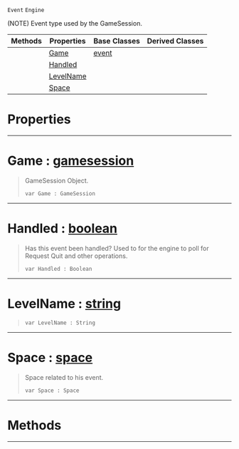  `Event` `Engine`



(NOTE) Event type used by the GameSession.

|Methods|Properties|Base Classes|Derived Classes|
|---|---|---|---|
| |[ Game](https://github.com/ZilchEngine/ZilchDocs/blob/master/code_reference/class_reference/gameevent.md#game-zilch-engine-documen)|[event](https://github.com/ZilchEngine/ZilchDocs/blob/master/code_reference/class_reference/event.md)| |
| |[ Handled](https://github.com/ZilchEngine/ZilchDocs/blob/master/code_reference/class_reference/gameevent.md#handled-zilch-engine-docu)| | |
| |[ LevelName](https://github.com/ZilchEngine/ZilchDocs/blob/master/code_reference/class_reference/gameevent.md#levelname-zilch-engine-do)| | |
| |[ Space](https://github.com/ZilchEngine/ZilchDocs/blob/master/code_reference/class_reference/gameevent.md#space-zilch-engine-docume)| | |


 #  Properties


---  
 #  Game : [gamesession](https://github.com/ZilchEngine/ZilchDocs/blob/master/code_reference/class_reference/gamesession.md)

> GameSession Object.
> ``` lang=cpp, name=Nada
> var Game : GameSession


---  
 #  Handled : [boolean](https://github.com/ZilchEngine/ZilchDocs/blob/master/code_reference/nada_base_types/boolean.md)

> Has this event been handled? Used to for the engine to poll for Request Quit and other operations.
> ``` lang=cpp, name=Nada
> var Handled : Boolean


---  
 #  LevelName : [string](https://github.com/ZilchEngine/ZilchDocs/blob/master/code_reference/nada_base_types/string.md)

> 
> ``` lang=cpp, name=Nada
> var LevelName : String


---  
 #  Space : [space](https://github.com/ZilchEngine/ZilchDocs/blob/master/code_reference/class_reference/space.md)

> Space related to his event.
> ``` lang=cpp, name=Nada
> var Space : Space


---  
 #  Methods


---  
 

 